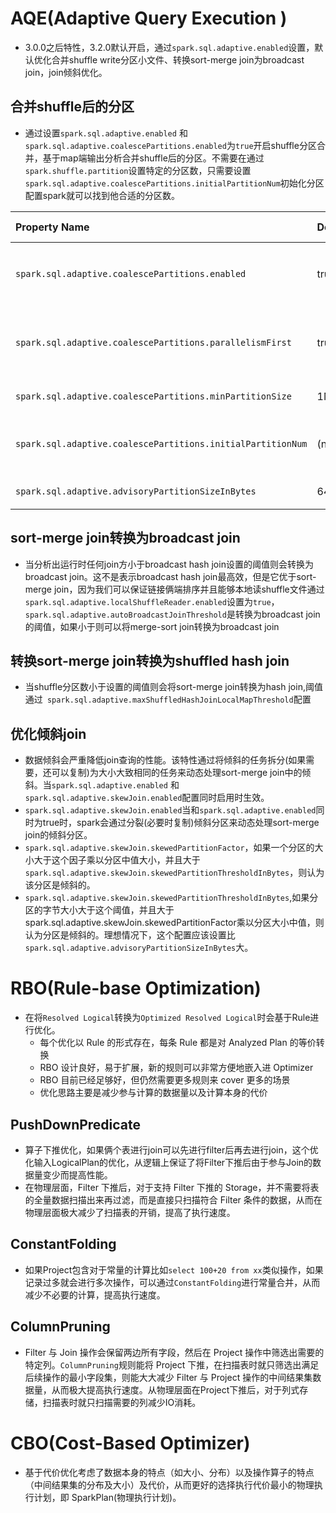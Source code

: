 # AQE(Adaptive Query Execution )

* 3.0.0之后特性，3.2.0默认开启，通过`spark.sql.adaptive.enabled`设置，默认优化合并shuffle write分区小文件、转换sort-merge join为broadcast join，join倾斜优化。

## 合并shuffle后的分区

* 通过设置`spark.sql.adaptive.enabled` 和`spark.sql.adaptive.coalescePartitions.enabled`为`true`开启shuffle分区合并，基于map端输出分析合并shuffle后的分区。不需要在通过`spark.shuffle.partition`设置特定的分区数，只需要设置`spark.sql.adaptive.coalescePartitions.initialPartitionNum`初始化分区配置spark就可以找到他合适的分区数。

| Property Name                                               | Default | Meaning                                                      | Since Version |
| :---------------------------------------------------------- | :------ | :----------------------------------------------------------- | :------------ |
| `spark.sql.adaptive.coalescePartitions.enabled`             | true    | 当和`spark.sql.adaptive.enabled`都设置为`true`时，Spark将会按照目标的`spark.sql.adaptive.advisoryPartitionSizeInBytes`配置的大小缩减分区 | 3.0.0         |
| `spark.sql.adaptive.coalescePartitions.parallelismFirst`    | true    | 设置为true时会忽略`spark.sql.adaptive.advisoryPartitionSizeInBytes`配置去合并分区，而是根据`spark.sql.adaptive.coalescePartitions.minPartitionSize`去合并分区并按照最大并行度，建议设置为false | 3.2.0         |
| `spark.sql.adaptive.coalescePartitions.minPartitionSize`    | 1MB     | 最多为`spark.sql.adaptive.advisoryPartitionSizeInBytes`的百分之20 | 3.2.0         |
| `spark.sql.adaptive.coalescePartitions.initialPartitionNum` | (none)  | 合并前的初始shuffle分区数。如果没有设置，它等于' spark.sql.shuffle.partitions '。此配置仅在spark.sql.adaptive`和`spark.sql.adaptive.coalescePartitions`启用时生效。 | 3.0.0         |
| `spark.sql.adaptive.advisoryPartitionSizeInBytes`           | 64 MB   | 在spark.sql.adaptive`和`spark.sql.adaptive.coalescePartitions`启用时生效。 | 3.0.0         |

## sort-merge join转换为broadcast join

* 当分析出运行时任何join方小于broadcast hash join设置的阈值则会转换为broadcast join。这不是表示broadcast hash join最高效，但是它优于sort-merge join，因为我们可以保证链接俩端排序并且能够本地读shuffle文件通过`spark.sql.adaptive.localShuffleReader.enabled`设置为`true`，`spark.sql.adaptive.autoBroadcastJoinThreshold`是转换为broadcast join的阈值，如果小于则可以将merge-sort join转换为broadcast join

## 转换sort-merge join转换为shuffled hash join

* 当shuffle分区数小于设置的阈值则会将sort-merge join转换为hash join,阈值通过` spark.sql.adaptive.maxShuffledHashJoinLocalMapThreshold`配置

## 优化倾斜join

* 数据倾斜会严重降低join查询的性能。该特性通过将倾斜的任务拆分(如果需要，还可以复制)为大小大致相同的任务来动态处理sort-merge join中的倾斜。当`spark.sql.adaptive.enabled` 和 `spark.sql.adaptive.skewJoin.enabled`配置同时启用时生效。
* `spark.sql.adaptive.skewJoin.enabled`当和`spark.sql.adaptive.enabled`同时为true时，spark会通过分裂(必要时复制)倾斜分区来动态处理sort-merge join的倾斜分区。
* `spark.sql.adaptive.skewJoin.skewedPartitionFactor`，如果一个分区的大小大于这个因子乘以分区中值大小，并且大于`spark.sql.adaptive.skewJoin.skewedPartitionThresholdInBytes`，则认为该分区是倾斜的。
* `spark.sql.adaptive.skewJoin.skewedPartitionThresholdInBytes`,如果分区的字节大小大于这个阈值，并且大于spark.sql.adaptive.skewJoin.skewedPartitionFactor乘以分区大小中值，则认为分区是倾斜的。理想情况下，这个配置应该设置比`spark.sql.adaptive.advisoryPartitionSizeInBytes`大。

# RBO(Rule-base Optimization)

* 在将`Resolved Logical`转换为`Optimized Resolved Logical`时会基于Rule进行优化。
  * 每个优化以 Rule 的形式存在，每条 Rule 都是对 Analyzed Plan 的等价转换
  * RBO 设计良好，易于扩展，新的规则可以非常方便地嵌入进 Optimizer
  * RBO 目前已经足够好，但仍然需要更多规则来 cover 更多的场景
  * 优化思路主要是减少参与计算的数据量以及计算本身的代价

## PushDownPredicate

* 算子下推优化，如果俩个表进行join可以先进行filter后再去进行join，这个优化输入LogicalPlan的优化，从逻辑上保证了将Filter下推后由于参与Join的数据量变少而提高性能。
* 在物理层面，Filter 下推后，对于支持 Filter 下推的 Storage，并不需要将表的全量数据扫描出来再过滤，而是直接只扫描符合 Filter 条件的数据，从而在物理层面极大减少了扫描表的开销，提高了执行速度。

## ConstantFolding

* 如果Project包含对于常量的计算比如`select 100+20 from xx`类似操作，如果记录过多就会进行多次操作，可以通过`ConstantFolding`进行常量合并，从而减少不必要的计算，提高执行速度。

## ColumnPruning

* Filter 与 Join 操作会保留两边所有字段，然后在 Project 操作中筛选出需要的特定列。`ColumnPruning`规则能将 Project 下推，在扫描表时就只筛选出满足后续操作的最小字段集，则能大大减少 Filter 与 Project 操作的中间结果集数据量，从而极大提高执行速度。从物理层面在Project下推后，对于列式存储，扫描表时就只扫描需要的列减少IO消耗。

# CBO(Cost-Based Optimizer)

* 基于代价优化考虑了数据本身的特点（如大小、分布）以及操作算子的特点（中间结果集的分布及大小）及代价，从而更好的选择执行代价最小的物理执行计划，即 SparkPlan(物理执行计划)。
